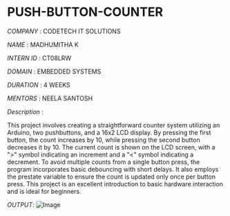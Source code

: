 # PUSH-BUTTON-COUNTER

*COMPANY* : CODETECH IT SOLUTIONS

*NAME* : MADHUMITHA K

*INTERN ID* : CT08LRW

*DOMAIN* : EMBEDDED SYSTEMS

*DURATION* : 4 WEEKS

*MENTORS* : NEELA SANTOSH

*Description* :

This project involves creating a straightforward counter system utilizing an Arduino, two pushbuttons, and a 16x2 LCD display. By pressing the first button, the count increases by 10, while pressing the second button decreases it by 10. The current count is shown on the LCD screen, with a ">" symbol indicating an increment and a "<" symbol indicating a decrement. To avoid multiple counts from a single button press, the program incorporates basic debouncing with short delays. It also employs the prestate variable to ensure the count is updated only once per button press. This project is an excellent introduction to basic hardware interaction and is ideal for beginners.

*OUTPUT*:
![Image](https://github.com/user-attachments/assets/24d58240-cfef-4c07-83f9-6954f7b0ba42)



